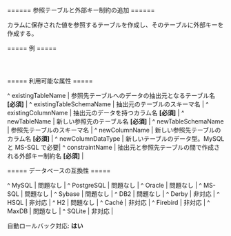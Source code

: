 ====== 参照テーブルと外部キー制約の追加 ======

カラムに保存された値を参照するテーブルを作成し、そのテーブルに外部キーを作成する。

===== 例 =====

<code xml>
<addLookupTable
    existingTableName="address" existingColumnName="state"
    newTableName="state" newColumnName="abbreviation"
    constraintName="fk_address_state"
/>
</code>


===== 利用可能な属性 =====

^ existingTableName  | 参照先テーブルへのデータの抽出元となるテーブル名 **[必須]**  | 
^ existingTableSchemaName  | 抽出元のテーブルのスキーマ名  | 
^ existingColumnName  | 抽出元のデータを持つカラム名 **[必須]**  | 
^ newTableName  | 新しい参照先のテーブル名 **[必須]**  | 
^ newTableSchemaName  | 参照先テーブルのスキーマ名  | 
^ newColumnName  | 新しい参照先テーブルのカラム名 **[必須]**  | 
^ newColumnDataType  | 新しいテーブルのデータ型。MySQL と MS-SQL で必要|
^ constraintName  | 抽出元と参照先テーブルの間で作成される外部キー制約名 **[必須]**  | 


===== データベースの互換性 =====

^ MySQL  | 問題なし  | 
^ PostgreSQL  | 問題なし  | 
^ Oracle  | 問題なし  | 
^ MS-SQL  | 問題なし  | 
^ Sybase  | 問題なし  | 
^ DB2  | 問題なし  | 
^ Derby  | 非対応  | 
^ HSQL  | 非対応  | 
^ H2  | 問題なし  | 
^ Caché  | 非対応  | 
^ Firebird  | 非対応  | 
^ MaxDB  | 問題なし  | 
^ SQLite  | 非対応  |

自動ロールバック対応: **はい**